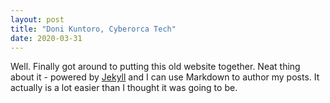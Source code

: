 ```yaml
---
layout: post
title: "Doni Kuntoro, Cyberorca Tech"
date: 2020-03-31
---
```


Well. Finally got around to putting this old website together. Neat thing about it - powered by [Jekyll](http://jekyllrb.com) and I can use Markdown to author my posts. It actually is a lot easier than I thought it was going to be.
